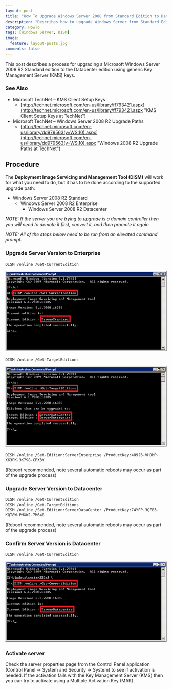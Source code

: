 ```yaml
---
layout: post
title: "How To Upgrade Windows Server 2008 from Standard Edition to Datacenter Edition"
description: "Describes how to upgrade Windows Server from Standard Edition to the Datacenter edition."
category: HowTo
tags: [Windows Server, DISM]
image: 
  feature: layout-posts.jpg
comments: false
---
```


This post describes a process for upgrading a Microsoft Windows Server 2008 R2 Standard edition to the Datacenter edition using generic Key Management Server (KMS) keys.

<!-- more -->

### See Also ###

- Microsoft TechNet – KMS Client Setup Keys
  - [http://technet.microsoft.com/en-us/library/ff793421.aspx](http://technet.microsoft.com/en-us/library/ff793421.aspx "KMS Client Setup Keys at TechNet")
- Microsoft TechNet – Windows Server 2008 R2 Upgrade Paths
  - [http://technet.microsoft.com/en-us/library/dd979563(v=WS.10).aspx](http://technet.microsoft.com/en-us/library/dd979563(v=WS.10).aspx "Windows 2008 R2 Upgrade Paths at TechNet")

## Procedure ##

The **Deployment Image Servicing and Management Tool (DISM)** will work for what you need to do, but it has to be done according to the supported upgrade path:

- Windows Server 2008 R2 Standard 
  - Windows Server 2008 R2 Enterprise
	  - Windows Server 2008 R2 Datacenter

*NOTE: If the server you are trying to upgrade is a domain controller then you will need to demote it first, convert it, and then promote it again.*
 
*NOTE: All of the steps below need to be run from an elevated command prompt.*

### Upgrade Server Version to Enterprise ###

    DISM /online /Get-CurrentEdition
 
![Use DISM to check for current edition](/images/posts/how-to-upgrade-windows-server-2008-from-standard-edition-to-datacenter-edition-1.png)

    DISM /online /Get-TargetEditions

![Use DISM to activate enterprise edition](/images/posts/how-to-upgrade-windows-server-2008-from-standard-edition-to-datacenter-edition-2.png)
 
    DISM /online /Set-Edition:ServerEnterprise /ProductKey:489J6-VHDMP-X63PK-3K798-CPX3Y

(Reboot recommended, note several automatic reboots may occur as part of the upgrade process)

### Upgrade Server Version to Datacenter ###

    DISM /online /Get-CurrentEdition
    DISM /online /Get-TargetEditions
    DISM /online /Set-Edition:ServerDataCenter /ProductKey:74YFP-3QFB3-KQT8W-PMXWJ-7M648

(Reboot recommended, note several automatic reboots may occur as part of the upgrade process)

### Confirm Server Version is Datacenter ###

    DISM /online /Get-CurrentEdition
 
![Use DISM to check for current edition](/images/posts/how-to-upgrade-windows-server-2008-from-standard-edition-to-datacenter-edition-3.png)

### Activate server ###

Check the server properties page from the Control Panel application (Control Panel -> System and Security -> System) to see if activation is needed. If the activation fails with the Key Management Server (KMS) then you can try to activate using a Multiple Activation Key (MAK).

